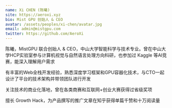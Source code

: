 ```yaml
---
name: Xi CHEN (陈曦)
site: https://aeroxi.xyz
bio: Mist GPU 创始人 & CEO
avatar: /assets/peoples/xi-chen/avatar.jpg
email: admin@mistgpu.com
twitter: https://github.com/AeroXi
---
```


陈曦，MistGPU 联合创始人 & CEO，中山大学智能科学与技术专业。曾在中山大学HCP实验室参与计算机视觉与自然语言处理方向科研，也参加过 Kaggle 等AI竞赛，能深入理解用户需求

有丰富的Web全栈开发经验，熟悉深度学习框架和GPU容器化技术，与CTO一起设计了平台的技术架构并带领团队进行开发

关注技术的商业化落地，曾在各类商赛和互联网+创业大赛获得过省级奖项

擅长 Growth Hack，为产品撰写的推广文章在知乎获得单篇千赞和十万阅读量

